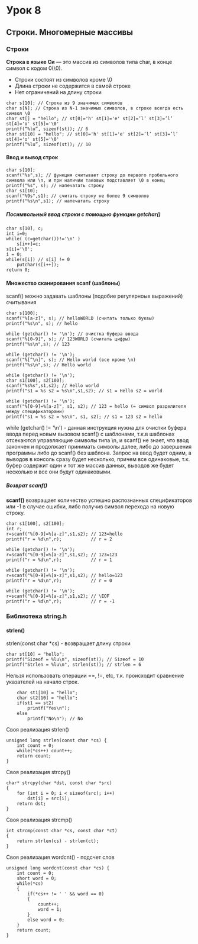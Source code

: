 # Урок 8
## Строки. Многомерные массивы

### Строки

**Строка в языке Си** — это массив из символов типа char, в конце символ с кодом 0(\0).

- Строки состоят из символов кроме \0
- Длина строки не содержится в самой строке
- Нет ограничений на длину строки

```
char s[10]; // Строка из 9 значимых символов
char s[N]; // Строка из N-1 значимых символов, в строке всегда есть символ \0
char st[] = "hello"; // st[0]='h' st[1]='e' st[2]=’l’ st[3]=’l’ st[4]='o' st[5]='\0'
printf(“%lu”, sizeof(st)); // 6
char st[10] = "hello"; // st[0]='h' st[1]='e' st[2]=’l’ st[3]=’l’ st[4]='o' st[5]='\0'
printf(“%lu”, sizeof(st)); // 10
```

#### Ввод и вывод строк

```
char s[10];
scanf("%s",s); // функция считывает строку до первого пробельного символа или \n, и при наличии таковых подставляет \0 в конец
printf("%s", s); // напечатать строку
char s1[10];
scanf("%9s",s1); // считать строку не более 9 символов
printf("%s\n",s1); // напечатать строку
```

##### Посимвольный ввод строки с помощью функции getchar()

```
char s[10], c;
int i=0;
while( (c=getchar())!='\n' )
    s[i++]=c;
s[i]='\0';
i = 0;
while(s[i]) // s[i] != 0
    putchar(s[i++]);
return 0;
```

#### Множество сканирования scanf (шаблоны)

scanf() можно задавать шаблоны  (подобие регулярноых выражений) считывания

```
char s[100];
scanf("%[a-z]", s); // helloWORLD (считать только буквы) 
printf("%s\n", s); // hello

while (getchar() != '\n'); // очистка буфера ввода
scanf("%[0-9]", s); // 123WORLD (считать цифры) 
printf("%s\n",s); // 123

while (getchar() != '\n');
scanf("%[^\n]", s); // Hello world (все кроме \n)
printf("%s\n",s); // Hello world

while (getchar() != '\n');
char s1[100], s2[100];
scanf("%s%s",s1,s2); // Hello world
printf("s1 = %s s2 = %s\n",s1,s2); // s1 = Hello s2 = world

while (getchar() != '\n'); 
scanf("%[0-9]=%[a-z]", s1, s2); // 123 = hello (= символ разделителя между спецификаторами)
printf("s1 = %s s2 = %s\n", s1, s2); // s1 = 123 s2 = hello
```

while (getchar() != '\n') - данная инструкция нужна для очистки буфера ввода перед новым вызовом scanf() с шаблонами, т.к.в шаблонах отсекаются управляющие символы типа \n, и scanf() не знает, что ввод закончен и продолжает принимать символы далее, либо до завершения программы либо до scanf() без шаблона. Запрос на ввод будет одним, а выводов в консоль сразу будет несколько, причем все одинаковые, т.к. буфер содержит один и тот же массив данных, выводов же будет несколько и все они будут одинаковыми.

##### Возврат scanf()

**scanf()** возвращает количество успешно распознанных спецификаторов или -1 в случае ошибки, либо получив символ перехода на новую строку.

```
char s1[100], s2[100];
int r;
r=scanf("%[0-9]=%[a-z]",s1,s2); // 123=hello
printf("r = %d\n",r);           // r = 2

while (getchar() != '\n'); 
r=scanf("%[0-9]=%[a-z]",s1,s2); // 123=123
printf("r = %d\n",r);           // r = 1

while (getchar() != '\n'); 
r=scanf("%[0-9]=%[a-z]",s1,s2); // hello=123
printf("r = %d\n",r);           // r = 0

while (getchar() != '\n'); 
r=scanf("%[0-9]=%[a-z]",s1,s2); // \EOF
printf("r = %d\n",r);           // r = -1
```

### Библиотека string.h

#### strlen()

strlen(const char *cs) - возвращает длину строки

```
char st[10] = "hello";
printf("Sizeof = %lu\n", sizeof(st)); // Sizeof = 10
printf("Strlen = %lu\n", strlen(st)); // strlen = 6
```

Нельзя использовать операции ==, !=, etc, т.к. происходит сравнение указателей на начало строк.

```
    char st1[10] = "hello";
    char st2[10] = "hello";
    if(st1 == st2)
        printf("Yes\n");
    else
        printf("No\n"); // No
```

Своя реализация strlen()

```
unsigned long strlen(const char *cs) {
    int count = 0;
    while(*cs++) count++;
    return count;
}
```

Своя реализация strcpy()

```
char* strcpy(char *dst, const char *src)
{
    for (int i = 0; i < sizeof(src); i++)
        dst[i] = src[i];
    return dst;
}
```

Своя реализация strcmp()

```
int strcmp(const char *cs, const char *ct)
{
    return strlen(cs) - strlen(ct);
}
```

Своя реализация wordcnt() - подсчет слов

```
unsigned long wordcnt(const char *cs) {
    int count = 0;
    short word = 0;
    while(*cs) 
    {
        if(*cs++ != ' ' && word == 0)
        {
            count++;
            word = 1;
        }
        else word = 0;
    }
    return count;
}
```